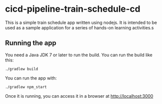 # cicd-pipeline-train-schedule-cd

This is a simple train schedule app written using nodejs. It is intended to be used as a sample application for a series of hands-on learning activities.s

## Running the app

You need a Java JDK 7 or later to run the build. You can run the build like this:

    ./gradlew build

You can run the app with:

    ./gradlew npm_start

Once it is running, you can access it in a browser at [http://localhost:3000](http://localhost:3000)
